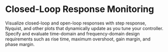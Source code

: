 # **Closed-Loop Response Monitoring**

Visualize closed-loop and open-loop responses with step response, Nyquist, and other plots that dynamically update as you tune your controller. Specify and evaluate time-domain and frequency-domain design requirements such as rise time, maximum overshoot, gain margin, and phase margin.
